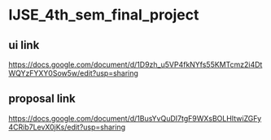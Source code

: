 # IJSE_4th_sem_final_project


## ui link

https://docs.google.com/document/d/1D9zh_u5VP4fkNYfs55KMTcmz2i4DtWQYzFYXY0Sow5w/edit?usp=sharing

## proposal link

https://docs.google.com/document/d/1BusYvQuDI7tgF9WXsBOLHItwiZGFy4CRib7LevX0jKs/edit?usp=sharing

